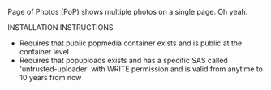 Page of Photos (PoP) shows multiple photos on a single page. Oh yeah.

INSTALLATION INSTRUCTIONS

- Requires that public popmedia container exists and is public at the container level
- Requires that popuploads exists and has a specific SAS called 'untrusted-uploader' with WRITE permission and is valid from anytime to 10 years from now


